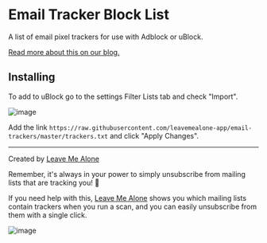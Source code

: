 # Email Tracker Block List

A list of email pixel trackers for use with Adblock or uBlock.

[Read more about this on our blog.](https://blog.leavemealone.app)

## Installing

To add to uBlock go to the settings Filter Lists tab and check "Import".

![image](https://user-images.githubusercontent.com/1462828/75796703-0606f280-5daf-11ea-9250-8f96dca97119.png)

Add the link `https://raw.githubusercontent.com/leavemealone-app/email-trackers/master/trackers.txt` and click "Apply Changes".

---

Created by [Leave Me Alone](https://leavemealone.app)

Remember, it's always in your power to simply unsubscribe from mailing lists that are tracking you! 👀

If you need help with this, [Leave Me Alone](https://leavemealone.app) shows you which mailing lists contain trackers when you run a scan, and you can easily unsubscribe from them with a single click.

![image](https://user-images.githubusercontent.com/1462828/77821031-69b7dd80-7119-11ea-9183-cf76a34dd197.png)
